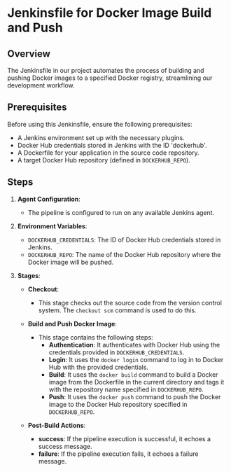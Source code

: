 # Jenkinsfile for Docker Image Build and Push

## Overview

The Jenkinsfile in our project automates the process of building and pushing Docker images to a specified Docker registry, streamlining our development workflow.

## Prerequisites

Before using this Jenkinsfile, ensure the following prerequisites:

- A Jenkins environment set up with the necessary plugins.
- Docker Hub credentials stored in Jenkins with the ID 'dockerhub'.
- A Dockerfile for your application in the source code repository.
- A target Docker Hub repository (defined in `DOCKERHUB_REPO`).

## Steps

1. **Agent Configuration**:

   - The pipeline is configured to run on any available Jenkins agent.

2. **Environment Variables**:

   - `DOCKERHUB_CREDENTIALS`: The ID of Docker Hub credentials stored in Jenkins.
   - `DOCKERHUB_REPO`: The name of the Docker Hub repository where the Docker image will be pushed.

3. **Stages**:

   - **Checkout**:

     - This stage checks out the source code from the version control system. The `checkout scm` command is used to do this.

   - **Build and Push Docker Image**:

     - This stage contains the following steps:
       - **Authentication**: It authenticates with Docker Hub using the credentials provided in `DOCKERHUB_CREDENTIALS`.
       - **Login**: It uses the `docker login` command to log in to Docker Hub with the provided credentials.
       - **Build**: It uses the `docker build` command to build a Docker image from the Dockerfile in the current directory and tags it with the repository name specified in `DOCKERHUB_REPO`.
       - **Push**: It uses the `docker push` command to push the Docker image to the Docker Hub repository specified in `DOCKERHUB_REPO`.

   - **Post-Build Actions**:
     - **success**: If the pipeline execution is successful, it echoes a success message.
     - **failure**: If the pipeline execution fails, it echoes a failure message.
